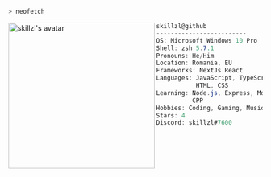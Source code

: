 
```zsh
> neofetch
```

<a href="https://www.charliewave.me"><img align="left" src="https://charliewave.me/favicon.ico" alt="skillzl's avatar" width="290" /><a/>

```csharp
skillzl@github
-------------------------
OS: Microsoft Windows 10 Pro
Shell: zsh 5.7.1
Pronouns: He/Him
Location: Romania, EU
Frameworks: NextJs React
Languages: JavaScript, TypeScript,
           HTML, CSS
Learning: Node.js, Express, MongoDB,
          CPP
Hobbies: Coding, Gaming, Music
Stars: 4
Discord: skillzl#7600
```
